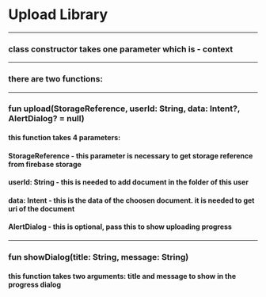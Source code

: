 # Upload Library
---
### class constructor takes one parameter which is - context
---
### there are two functions:
---
### fun upload(StorageReference, userId: String, data: Intent?, AlertDialog? = null)
#### this function takes 4 parameters:
#### StorageReference - this parameter is necessary to get storage reference from firebase storage
#### userId: String - this is needed to add document in the folder of this user
#### data: Intent - this is the data of the choosen document. it is needed to get uri of the document
#### AlertDialog - this is optional, pass this to show uploading progress
---
### fun showDialog(title: String, message: String)
#### this function takes two arguments: title and message to show in the progress dialog